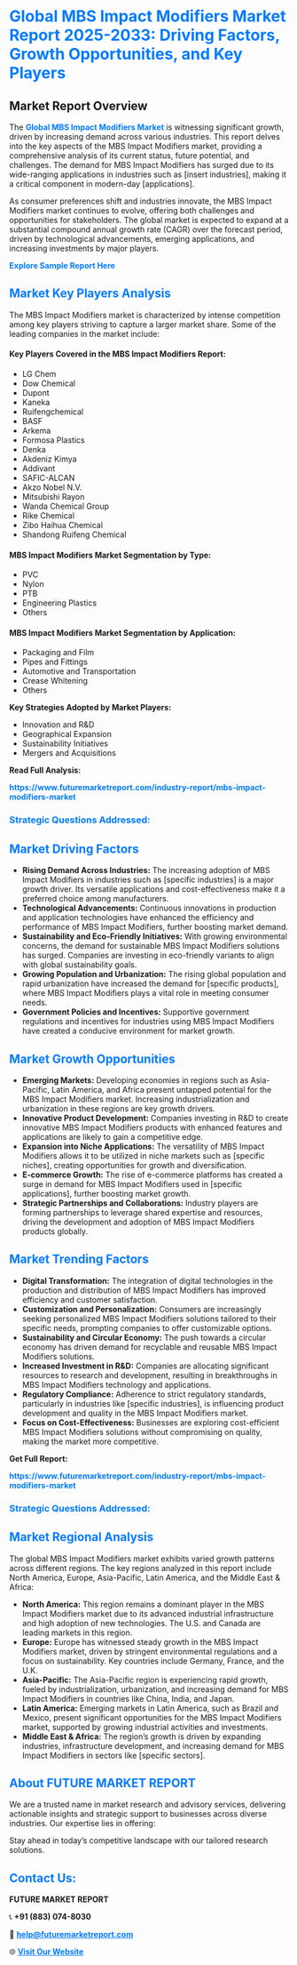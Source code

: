 <h1 style="color: #007BFF;">Global MBS Impact Modifiers Market Report 2025-2033: Driving Factors, Growth Opportunities, and Key Players</h1>

<section id="overview">
<h2>Market Report Overview</h2>
<p>The <a href="https://www.futuremarketreport.com/industry-report/mbs-impact-modifiers-market" style="color: #007BFF; text-decoration: none;"><strong>Global MBS Impact Modifiers Market</strong></a> is witnessing significant growth, driven by increasing demand across various industries. This report delves into the key aspects of the MBS Impact Modifiers market, providing a comprehensive analysis of its current status, future potential, and challenges. The demand for MBS Impact Modifiers has surged due to its wide-ranging applications in industries such as [insert industries], making it a critical component in modern-day [applications].</p>
<p>As consumer preferences shift and industries innovate, the MBS Impact Modifiers market continues to evolve, offering both challenges and opportunities for stakeholders. The global market is expected to expand at a substantial compound annual growth rate (CAGR) over the forecast period, driven by technological advancements, emerging applications, and increasing investments by major players.</p>
</section>

<section id="overview">
<p><a href="https://www.futuremarketreport.com/request-sample/reportId=58188" style="color: #007BFF; text-decoration: none;"><strong>Explore Sample Report Here</strong></a></p>
</section>

<section id="key-players">
<h2 style="color: #007BFF;">Market Key Players Analysis</h2>
<p>The MBS Impact Modifiers market is characterized by intense competition among key players striving to capture a larger market share. Some of the leading companies in the market include:</p>
<h4>Key Players Covered in the MBS Impact Modifiers Report:</h4>
<ul><li>LG Chem</li><li>Dow Chemical</li><li>Dupont</li><li>Kaneka</li><li>Ruifengchemical</li><li>BASF</li><li>Arkema</li><li>Formosa Plastics</li><li>Denka</li><li>Akdeniz Kimya</li><li>Addivant</li><li>SAFIC-ALCAN</li><li>Akzo Nobel N.V.</li><li>Mitsubishi Rayon</li><li>Wanda Chemical Group</li><li>Rike Chemical</li><li>Zibo Haihua Chemical</li><li>Shandong Ruifeng Chemical</li></ul>
<h4>MBS Impact Modifiers Market Segmentation by Type:</h4>
<ul><li>PVC</li><li>Nylon</li><li>PTB</li><li>Engineering Plastics</li><li>Others</li></ul>

<h4>MBS Impact Modifiers Market Segmentation by Application:</h4>
<ul><li>Packaging and Film</li><li>Pipes and Fittings</li><li>Automotive and Transportation</li><li>Crease Whitening</li><li>Others</li></ul>
<p><strong>Key Strategies Adopted by Market Players:</strong></p>
<ul>
<li>Innovation and R&D</li>
<li>Geographical Expansion</li>
<li>Sustainability Initiatives</li>
<li>Mergers and Acquisitions</li>
</ul>
</section>

<section>
<p><strong>Read Full Analysis: </strong></p><a href="https://www.futuremarketreport.com/industry-report/mbs-impact-modifiers-market" style="color: #007BFF; text-decoration: none;"><strong>https://www.futuremarketreport.com/industry-report/mbs-impact-modifiers-market</strong></a>
<h3 style="color: #007BFF;">Strategic Questions Addressed:</h3>
</section>

<section id="driving-factors">
<h2 style="color: #007BFF;">Market Driving Factors</h2>
<ul>
<li><strong>Rising Demand Across Industries:</strong> The increasing adoption of MBS Impact Modifiers in industries such as [specific industries] is a major growth driver. Its versatile applications and cost-effectiveness make it a preferred choice among manufacturers.</li>
<li><strong>Technological Advancements:</strong> Continuous innovations in production and application technologies have enhanced the efficiency and performance of MBS Impact Modifiers, further boosting market demand.</li>
<li><strong>Sustainability and Eco-Friendly Initiatives:</strong> With growing environmental concerns, the demand for sustainable MBS Impact Modifiers solutions has surged. Companies are investing in eco-friendly variants to align with global sustainability goals.</li>
<li><strong>Growing Population and Urbanization:</strong> The rising global population and rapid urbanization have increased the demand for [specific products], where MBS Impact Modifiers plays a vital role in meeting consumer needs.</li>
<li><strong>Government Policies and Incentives:</strong> Supportive government regulations and incentives for industries using MBS Impact Modifiers have created a conducive environment for market growth.</li>
</ul>
</section>

<section id="growth-opportunities">
<h2 style="color: #007BFF;">Market Growth Opportunities</h2>
<ul>
<li><strong>Emerging Markets:</strong> Developing economies in regions such as Asia-Pacific, Latin America, and Africa present untapped potential for the MBS Impact Modifiers market. Increasing industrialization and urbanization in these regions are key growth drivers.</li>
<li><strong>Innovative Product Development:</strong> Companies investing in R&D to create innovative MBS Impact Modifiers products with enhanced features and applications are likely to gain a competitive edge.</li>
<li><strong>Expansion into Niche Applications:</strong> The versatility of MBS Impact Modifiers allows it to be utilized in niche markets such as [specific niches], creating opportunities for growth and diversification.</li>
<li><strong>E-commerce Growth:</strong> The rise of e-commerce platforms has created a surge in demand for MBS Impact Modifiers used in [specific applications], further boosting market growth.</li>
<li><strong>Strategic Partnerships and Collaborations:</strong> Industry players are forming partnerships to leverage shared expertise and resources, driving the development and adoption of MBS Impact Modifiers products globally.</li>
</ul>
</section>

<section id="trending-factors">
<h2 style="color: #007BFF;">Market Trending Factors</h2>
<ul>
<li><strong>Digital Transformation:</strong> The integration of digital technologies in the production and distribution of MBS Impact Modifiers has improved efficiency and customer satisfaction.</li>
<li><strong>Customization and Personalization:</strong> Consumers are increasingly seeking personalized MBS Impact Modifiers solutions tailored to their specific needs, prompting companies to offer customizable options.</li>
<li><strong>Sustainability and Circular Economy:</strong> The push towards a circular economy has driven demand for recyclable and reusable MBS Impact Modifiers solutions.</li>
<li><strong>Increased Investment in R&D:</strong> Companies are allocating significant resources to research and development, resulting in breakthroughs in MBS Impact Modifiers technology and applications.</li>
<li><strong>Regulatory Compliance:</strong> Adherence to strict regulatory standards, particularly in industries like [specific industries], is influencing product development and quality in the MBS Impact Modifiers market.</li>
<li><strong>Focus on Cost-Effectiveness:</strong> Businesses are exploring cost-efficient MBS Impact Modifiers solutions without compromising on quality, making the market more competitive.</li>
</ul>
</section>

<section>
<p><strong>Get Full Report: </strong></p><a href="https://www.futuremarketreport.com/industry-report/mbs-impact-modifiers-market" style="color: #007BFF; text-decoration: none;"><strong>https://www.futuremarketreport.com/industry-report/mbs-impact-modifiers-market</strong></a>
<h3 style="color: #007BFF;">Strategic Questions Addressed:</h3>
</section>


<section id="regional-analysis">
<h2 style="color: #007BFF;">Market Regional Analysis</h2>
<p>The global MBS Impact Modifiers market exhibits varied growth patterns across different regions. The key regions analyzed in this report include North America, Europe, Asia-Pacific, Latin America, and the Middle East & Africa:</p>
<ul>
<li><strong>North America:</strong> This region remains a dominant player in the MBS Impact Modifiers market due to its advanced industrial infrastructure and high adoption of new technologies. The U.S. and Canada are leading markets in this region.</li>
<li><strong>Europe:</strong> Europe has witnessed steady growth in the MBS Impact Modifiers market, driven by stringent environmental regulations and a focus on sustainability. Key countries include Germany, France, and the U.K.</li>
<li><strong>Asia-Pacific:</strong> The Asia-Pacific region is experiencing rapid growth, fueled by industrialization, urbanization, and increasing demand for MBS Impact Modifiers in countries like China, India, and Japan.</li>
<li><strong>Latin America:</strong> Emerging markets in Latin America, such as Brazil and Mexico, present significant opportunities for the MBS Impact Modifiers market, supported by growing industrial activities and investments.</li>
<li><strong>Middle East & Africa:</strong> The region’s growth is driven by expanding industries, infrastructure development, and increasing demand for MBS Impact Modifiers in sectors like [specific sectors].</li>
</ul>
</section>

<footer>
<h2 style="color: #007BFF;">About FUTURE MARKET REPORT</h2>
<p>We are a trusted name in market research and advisory services, delivering actionable insights and strategic support to businesses across diverse industries. Our expertise lies in offering:</p>

<p>Stay ahead in today’s competitive landscape with our tailored research solutions.</p>

<h2 style="color: #007BFF;">Contact Us:</h2>
<p><strong>FUTURE MARKET REPORT</strong></p>
<p>📞 <strong>+91 (883) 074-8030</strong></p>
<p>📧 <strong><a href="mailto:help@futuremarketreport.com" style="color: #007BFF;">help@futuremarketreport.com</a></strong></p>
<p>🌐 <strong><a href="https://www.futuremarketreport.com/" style="color: #007BFF;">Visit Our Website</a></strong></p>
</footer>